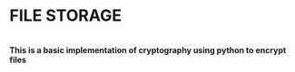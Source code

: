 # FILE STORAGE<br/>
<br/>
<b>This is a basic implementation of cryptography using python to encrypt files<b><br/>
